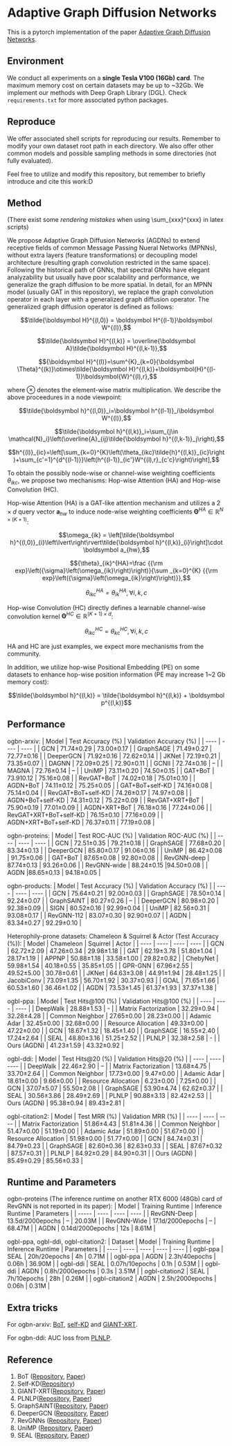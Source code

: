 # Adaptive Graph Diffusion Networks

This is a pytorch implementation of the paper [Adaptive Graph Diffusion Networks](https://arxiv.org/abs/2012.15024).

## Environment
We conduct all experiments on a **single Tesla V100 (16Gb) card**. The maximum memory cost on certain datasets may be up to ~32Gb. We implement our methods with Deep Graph Library (DGL). Check `requirements.txt` for more associated python packages.

## Reproduce
We offer associated shell scripts for reproducing our results. Remember to modify your own dataset root path in each directory. We also offer other common models and possible sampling methods in some directories (not fully evaluated).

Feel free to utilize and modify this repository, but remember to briefly introduce and cite this work:D
 
## Method

(There exist some *rendering mistakes* when using \sum_{xxx}^{xxx} in latex scripts)

We propose Adaptive Graph Diffusion Networks (AGDNs) to extend receptive fields of common Message Passing Nueral Networks (MPNNs), without extra layers (feature transformations) or decoupling model architecture (resulting graph convolution restricted in the same space). Following the historical path of GNNs, that spectral GNNs have elegant analyzability but usually have poor scalability and performance, we generalize the graph diffusion to be more spatial. In detail, for an MPNN model (usually GAT in this repository), we replace the graph convolution operator in each layer with a generalized graph diffusion operator. The generalized graph diffusion operator is defined as follows:

$$\tilde{\boldsymbol H}^{(l,0)} = \boldsymbol H^{(l-1)}\boldsymbol W^{(l)},$$

$$\tilde{\boldsymbol H}^{(l,k)} = \overline{\boldsymbol A}\tilde{\boldsymbol H}^{(l,k-1)},$$

$${\boldsymbol H}^{(l)}=\sum^{K}_{k=0}{\boldsymbol \Theta}^{(k)}\otimes\tilde{\boldsymbol H}^{(l,k)}+\boldsymbol{H}^{(l-1)}\boldsymbol{W}^{(l),r},$$

where $\otimes$ denotes the element-wise matrix multiplication. We describe the above proceedures in a node viewpoint:

$$\tilde{\boldsymbol h}^{(l,0)}_i=\boldsymbol h^{(l-1)}_i\boldsymbol W^{(l)},$$

$$\tilde{\boldsymbol h}^{(l,k)}_i=\sum_{j\in \mathcal{N}_i}\left(\overline{A}_{ij}\tilde{\boldsymbol h}^{(l,k-1)}_j\right),$$

$$h^{(l)}_{ic}=\left[\sum_{k=0}^{K}\left(\theta_{ikc}\tilde{h}^{(l,k)}_{ic}\right)+\sum_{c'=1}^{d^{(l-1)}}\left(h^{(l-1)}_{ic'}W^{(l),r}_{c'c}\right)\right],$$

To obtain the possibly node-wise or channel-wise weighting coefficients $\theta_{ikc}$, we propose two mechanisms: Hop-wise Attention (HA) and Hop-wise Convolution (HC).

Hop-wise Attention (HA) is a GAT-like attention mechanism and utilizes a $2\times d$ query vector $\boldsymbol a_{hw}$ to induce node-wise weighting coefficients $\boldsymbol \Theta^{HA} \in \mathbb R^{N\times (K+1)}$:

$$\omega_{ik} = \left[\tilde{\boldsymbol h}^{(l,0)}_{i}\left\lvert\right\rvert\tilde{\boldsymbol h}^{(l,k)}_{i}\right]\cdot \boldsymbol a_{hw},$$

$${\theta}_{ik}^{HA}=\frac {{\rm exp}\left({\sigma}\left(\omega_{ik}\right)\right)}{\sum _{k=0}^{K} {{\rm exp}\left({\sigma}\left(\omega_{ik}\right)\right)}},$$

$$\theta^{HA}_{ikc}=\theta^{HA}_{ik},\forall i,k,c$$

Hop-wise Convolution (HC) directly defines a learnable channel-wise convolution kernel $\boldsymbol \Theta^{HC}\in \mathbb R^{(K+1)\times d}$:

$$\theta^{HC}_{ikc}=\theta^{HC}_{kc},\forall i,k,c$$

HA and HC are just examples, we expect more mechanisms from the community.

In addition, we utilize hop-wise Positional Embedding (PE) on some datasets to enhance hop-wise position information (PE may increase 1~2 Gb memory cost):

$$\tilde{\boldsymbol h}^{(l,k)} = \tilde{\boldsymbol h}^{(l,k)} + \boldsymbol p^{(l,k)}$$

## Performance
ogbn-arxiv:
|  Model   | Test Accuracy (%) | Validation Accuracy (%) |
|  ----  | ----  | ----  |
| GCN | 71.74±0.29 | 73.00±0.17 |
| GraphSAGE | 71.49±0.27 | 72.77±0.16 |
| DeeperGCN | 71.92±0.16 | 72.62±0.14 |
| JKNet | 72.19±0.21 | 73.35±0.07 |
| DAGNN | 72.09±0.25 | 72.90±0.11 |
| GCNII | 72.74±0.16 | – |
| MAGNA | 72.76±0.14 | – |
| UniMP | 73.11±0.20 | 74.50±0.15 |
| GAT+BoT | 73.910.12 | 75.16±0.08 |
| RevGAT+BoT | 74.02±0.18 | 75.01±0.10 |
| AGDN+BoT | 74.11±0.12 | 75.25±0.05 |
| GAT+BoT+self-KD | 74.16±0.08 | 75.14±0.04 |
| RevGAT+BoT+self-KD | 74.26±0.17 | 74.97±0.08 |
| AGDN+BoT+self-KD | 74.31±0.12 | 75.22±0.09 |
| RevGAT+XRT+BoT | 75.90±0.19 | 77.01±0.09 |
| AGDN+XRT+BoT | 76.18±0.16 | 77.24±0.06 |
| RevGAT+XRT+BoT+self-KD | 76.15±0.10 | 77.16±0.09 |
| AGDN+XRT+BoT+self-KD | 76.37±0.11 | 77.19±0.08 |

ogbn-proteins:
|  Model   | Test ROC-AUC (%) | Validation ROC-AUC (%) |
|  ----  | ----  | ----  |
| GCN  | 72.51±0.35 | 79.21±0.18 |
| GraphSAGE | 77.68±0.20 | 83.34±0.13 |
| DeeperGCN | 85.80±0.17 | 91.06±0.16 |
| UniMP | 86.42±0.08 | 91.75±0.06 |
| GAT+BoT | 87.65±0.08 | 92.80±0.08 |
| RevGNN-deep | 87.74±0.13 | 93.26±0.06 |
| RevGNN-wide | 88.24±0.15 |94.50±0.08 |
| AGDN |88.65±0.13 | 94.18±0.05 |

ogbn-products:
|  Model   | Test Accuracy (%) | Validation Accuracy (%) |
|  ----  | ----  | ----  |
| GCN | 75.64±0.21 | 92.00±0.03 |
| GraphSAGE | 78.50±0.14 | 92.24±0.07 |
| GraphSAINT | 80.27±0.26 | – |
| DeeperGCN | 80.98±0.20 | 92.38±0.09 |
| SIGN | 80.52±0.16 | 92.99±0.04 |
| UniMP | 82.56±0.31 | 93.08±0.17 |
| RevGNN-112 | 83.07±0.30 | 92.90±0.07 |
| AGDN | 83.34±0.27 | 92.29±0.10 |

Heterophily-prone datasets: Chameleon & Squirrel & Actor (Test Accuracy (%)):
|  Model   | Chameleon | Squirrel | Actor |
|  ----  | ----  | ----  | ---- |
| GCN | 62.72±2.09 | 47.26±0.34 | 29.98±1.18 |
| GAT | 62.19±3.78 | 51.80±1.04 | 28.17±1.19 |
| APPNP | 50.88±1.18 | 33.58±1.00 | 29.82±0.82 |
| ChebyNet | 59.98±1.54 | 40.18±0.55 | 35.85±1.05 |
| GPR-GNN | 67.96±2.55 | 49.52±5.00 | 30.78±0.61 |
| JKNet | 64.63±3.08 | 44.91±1.94 | 28.48±1.25 |
| JacobiConv | 73.09±1.35 | 56.70±1.92 | 30.37±0.93 |
| GOAL | 71.65±1.66 | 60.53±1.60 | 36.46±1.02 |
| AGDN | 73.53±1.45 | 61.37±1.93 | 37.37±1.38 |

ogbl-ppa:
|  Model   | Test Hits@100 (%) | Validation Hits@100 (%) |
|  ----  | ----  | ----  |
| DeepWalk | 28.88±1.53 | - |
| Matrix Factorization | 32.29±0.94 | 32.28±4.28 |
| Common Neighbor | 27.65±0.00 | 28.23±0.00 |
| Adamic Adar | 32.45±0.00 | 32.68±0.00 |
| Resource Allocation | 49.33±0.00 | 47.22±0.00 |
| GCN | 18.67±1.32 | 18.45±1.40 |
| GraphSAGE | 16.55±2.40 | 17.24±2.64 |
| SEAL | 48.80±3.16 | 51.25±2.52 |
| PLNLP | 32.38±2.58 | - |
| Ours (AGDN) | 41.23±1.59 | 43.32±0.92 |

ogbl-ddi:
|  Model   | Test Hits@20 (%) | Validation Hits@20 (%) |
|  ----  | ----  | ----  |
| DeepWalk | 22.46±2.90 | – |
| Matrix Factorization | 13.68±4.75 | 33.70±2.64 |
| Common Neighbor | 17.73±0.00 | 9.47±0.00 |
| Adamic Adar | 18.61±0.00 | 9.66±0.00 |
| Resource Allocation | 6.23±0.00 | 7.25±0.00 |
| GCN | 37.07±5.07 | 55.50±2.08 |
| GraphSAGE | 53.90±4.74 | 62.62±0.37 |
| SEAL | 30.56±3.86 | 28.49±2.69 |
| PLNLP | 90.88±3.13 | 82.42±2.53 |
| Ours (AGDN) | 95.38±0.94 | 89.43±2.81 |

ogbl-citation2:
|  Model   | Test MRR (%) | Validation MRR (%) |
|  ----  | ----  | ----  |
| Matrix Factorization | 51.86±4.43 | 51.81±4.36 |
| Common Neighbor | 51.47±0.00 | 51.19±0.00 |
| Adamic Adar | 51.89±0.00 | 51.67±0.00 |
| Resource Allocation | 51.98±0.00 | 51.77±0.00 |
| GCN  | 84.74±0.31 | 84.79±0.23 |
| GraphSAGE | 82.60±0.36 | 82.63±0.33 |
| SEAL | 87.67±0.32 | 87.57±0.31 |
| PLNLP | 84.92±0.29 | 84.90±0.31 |
| Ours (AGDN) | 85.49±0.29 | 85.56±0.33 |

## Runtime and Parameters
ogbn-proteins (The inference runtime on another RTX 6000 (48Gb) card of RevGNN is not reported in its paper):
| Model | Training Runtime | Inference Runtime | Parameters |
| ----- | ---- | ---- | ---- |
| RevGNN-Deep | 13.5d/2000epochs | – | 20.03M |
| RevGNN-Wide | 17.1d/2000epochs | – | 68.47M |
| AGDN | 0.14d/2000epochs | 12s | 8.61M |

ogbl-ppa, ogbl-ddi, ogbl-citation2:
| Dataset | Model | Training Runtime | Inference Runtime | Parameters |
| ---- | ---- | ---- | ---- | ---- |
| ogbl-ppa | SEAL | 20h/20epochs | 4h | 0.71M |
| ogbl-ppa | AGDN | 2.3h/40epochs | 0.06h | 36.90M |
| ogbl-ddi | SEAL | 0.07h/10epochs | 0.1h | 0.53M |
| ogbl-ddi | AGDN | 0.8h/2000epochs | 0.3s | 3.51M |
| ogbl-citation2 | SEAL | 7h/10epochs | 28h | 0.26M |
| ogbl-citation2 | AGDN | 2.5h/2000epochs | 0.06h | 0.31M |

## Extra tricks

For ogbn-arxiv: [BoT](https://github.com/Espylapiza/Bag-of-Tricks-for-Node-Classification-with-Graph-Neural-Networks), [self-KD](https://github.com/ShunliRen/dgl/tree/master/examples/pytorch/ogb/ogbn-arxiv) and [GIANT-XRT](https://github.com/elichienxD/deep_gcns_torch).

For ogbn-ddi: AUC loss from [PLNLP](https://github.com/zhitao-wang/PLNLP).

## Reference
1. BoT ([Repository](https://github.com/Espylapiza/Bag-of-Tricks-for-Node-Classification-with-Graph-Neural-Networks), [Paper](https://arxiv.org/abs/2103.13355))
2. Self-KD([Repository](https://github.com/ShunliRen/dgl/tree/master/examples/pytorch/ogb/ogbn-arxiv))
3. GIANT-XRT([Repository](https://github.com/elichienxD/deep_gcns_torch), [Paper](https://arxiv.org/abs/2111.00064))
4. PLNLP([Repository](https://github.com/zhitao-wang/PLNLP), [Paper](https://arxiv.org/pdf/2112.02936))
5. GraphSAINT([Repository](https://github.com/GraphSAINT/GraphSAINT), [Paper](https://openreview.net/forum?id=BJe8pkHFwS))
6. DeeperGCN ([Repository](https://github.com/lightaime/deep_gcns_torch), [Paper](https://arxiv.org/abs/2006.07739))
7. RevGNNs ([Repository](https://github.com/lightaime/deep_gcns_torch/tree/master/examples/ogb_eff), [Paper](https://github.com/lightaime/deep_gcns_torch))
8. UniMP ([Repository](https://github.com/PaddlePaddle/PGL/tree/main/ogb_examples/nodeproppred/unimp), [Paper](https://arxiv.org/pdf/2009.03509))
9. SEAL ([Repository](https://github.com/facebookresearch/SEAL_OGB), [Paper](https://arxiv.org/pdf/2010.16103))
